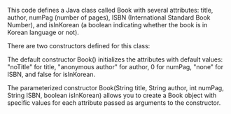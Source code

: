 This code defines a Java class called Book with several attributes: title, author, numPag (number of pages), ISBN (International Standard Book Number), and isInKorean (a boolean indicating whether the book is in Korean language or not).

There are two constructors defined for this class:

The default constructor Book() initializes the attributes with default values: "noTitle" for title, "anonymous author" for author, 0 for numPag, "none" for ISBN, and false for isInKorean.

The parameterized constructor Book(String title, String author, int numPag, String ISBN, boolean isInKorean) allows you to create a Book object with specific values for each attribute passed as arguments to the constructor.
